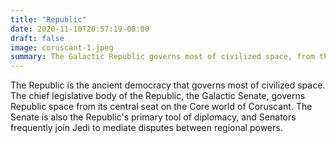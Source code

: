 ```yaml
---
title: "Republic"
date: 2020-11-10T20:57:19-08:00
draft: false
image: coruscant-1.jpeg
summary: The Galactic Republic governs most of civilized space, from the Core Worlds to the Colonies, and is establishing a foothold in the Outer Rim. The Republic has stood for thousands of years, and promises to stand for thousands more, offering safety, peace, and prosperity to its citizens. The Jedi Order works alongside Republic forces to maintain this peace throughout Galaxy, while the Senate creates laws to govern the vast coalition of planets and peoples. Are you a Republic Sector Ranger, maintaining law and order in your little corner of space? A Senate aide learning the ropes of politics and government? Or a diplomat seeking to establish relationships with the newly discovered species of the Outer Rim? The Republic welcomes you.
---
```


The Republic is the ancient democracy that governs most of civilized space. The chief legislative body of the Republic, the Galactic Senate, governs Republic space from its central seat on the Core world of Coruscant. The Senate is also the Republic's primary tool of diplomacy, and Senators frequently join Jedi to mediate disputes between regional powers. 
